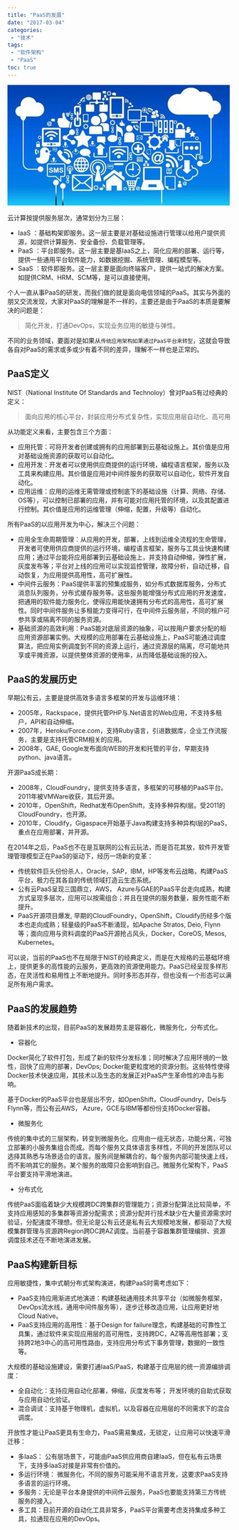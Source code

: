 ```yaml
---
title: "PaaS的发展"
date: "2017-03-04"
categories:
 - "技术"
tags:
 - "软件架构"
 - "PaaS"
toc: true
---
```


![](/images/paas/paas1.jpeg)

云计算按提供服务层次，通常划分为三层：

 - IaaS ：基础构架即服务。这一层主要是对基础设施进行管理以给用户提供资源，如提供计算服务、安全备份、负载管理等。
 - PaaS ：平台即服务。这一层主要是基IaaS之上，简化应用的部署、运行等，提供一些通用平台软件能力，如数据挖掘、系统管理、编程模型等。
 - SaaS ：软件即服务。这一层主要是面向终端客户，提供一站式的解决方案。 如提供CRM、HRM、SCM等，是可以直接使用。

个人一直从事PaaS的研发，而我们做的就是面向电信领域的PaaS。其实与外面的朋又交流发现，大家对PaaS的理解是不一样的，主要还是由于PaaS的本质是要解决的问题是：

> 简化开发，打通DevOps，实现业务应用的敏捷与弹性。

不同的业务领域，要面对是如果从`传统应用架构如果通过PaaS平台来转型`，这就会导致各自对PaaS的需求或多或少有着不同的差异，理解不一样也是正常的。

<!--more-->

## PaaS定义


NIST（National Institute Of Standards and Technoloy）曾对PaaS有过经典的定义：

> 面向应用的核心平台，封装应用分布式复杂性，实现应用层自动化、高可用

从功能定义来看，主要包含三个方面：

 - 应用托管：可将开发者创建或拥有的应用部署到云基础设施上。其价值是应用对基础设施资源的获取可以自动化。
 - 应用开发：开发者可以使用供应商提供的运行环境，编程语言框架，服务以及工具来构建应用。其价值是应用对中间件服务的获取可以自动化，软件开发自动化。
 - 应用运维：应用的运维无需管理或控制底下的基础设施（计算、网络、存储、OS等），可以控制已部署的应用，并有可能对应用托管的环境，以及其配置进行控制。其价值是应用的运维管理（伸缩，配置，升级等）自动化。

所有PaaS的以应用开发为中心，解决三个问题：

 - 应用全生命周期管理：从应用的开发，部署，上线到运维全流程的生命管理，开发者可使用供应商提供的运行环境，编程语言框架，服务与工具业快速构建应用；通过平台能将应用部署到云基础设施上，并支持自动伸缩，弹性扩展，灰度发布等；平台对上线的应用可以实现监控管理，故障分析，自动迁移，自动恢复，为应用提供高用性，高可扩展性。
 - 中间件云服务：PaaS提供丰富的预集成服务，如分布式数据库服务，分布式消息队列服务，分布式缓存服务等。这些服务能增强分布式应用的开发速度，把通用的软件能力服务化，使得应用能快速拥有分布式的高用性，高可扩展性。同时中间件服务让多租能力变得可行，在中间件云服务层，不同的租户可参共享或隔离不同的服务资源。
 - 基础资源的高效利用：PaaS能对底层资源的抽象，可以按用户要求分配的相应用资源部署实例。大规模的应用部署在云基础设施上，PaaS可能通过调度算法，把应用实例调度到不同的资源上运行，通过资源层的隔离，尽可能地共享或平摊资源，以提供整体资源的使用率，从而降低基础设施的投入。


## PaaS的发展历史

早期公有云，主要是提供高效多语言多框架的开发与运维环境：

  - 2005年，Rackspace，提供托管PHP与.Net语言的Web应用，不支持多租户，API和自动伸缩。
  - 2007年，Heroku/Force.com，支持Ruby语言，引进数据库，企业工作流服务，主要是支持托管CRM相关的应用。
  - 2008年，GAE, Google发布面向WEB的开发和托管的平台，早期支持python、java语言。

开源PaaS成长期：

  - 2008年，CloudFoundry，提供支持多语言，多框架的可移植的PaaS平台。2011年被VMWare收获，其后开源。
  - 2010年，OpenShift，Redhat发布OpenShift，支持多种异构I层。受2011的CloudFoundry，也开源。
  - 2010年，Cloudify，Gigaspace开始基于Java构建支持多种异构I层的PaaS，重点在应用部署，并开源。

在2014年之后，PaaS也不在是互联网的公有云玩法，而是百花其放，软件开发管理管理模型正在PaaS的驱动下，经历一场新的变革：

 - 传统软件巨头份份杀人，Oracle，SAP，IBM，HP等发布云战略，构建PaaS平台，极力在其各自的传统领域打造云生态系统。
 - 公有云PaaS呈现三国鼎立，AWS， Azure与GAE的PaaS平台走向成熟，构建方式呈现多层次，应用可以按需组合；并且在提供的服务数量，服务性能不断提升。
 - PaaS开源项目爆发, 早期的CloudFoundry，OpenShift，Cloudify历经多个版本也走向成熟；轻量级的PaaS不断涌现，如Apache Stratos, Deio, Flynn等；面向应用与资料调度的PaaS开源抢占风头，Docker，CoreOS, Mesos, Kubernetes。

 可以说，当前的PaaS也不在局限于NIST的经典定义，而是在大规格的云基础环境上，提供更多的高性能的云服务，更高效的资源使用能力。PaaS已经呈现多样形态，在灵活性和易用性上不断地提升。同时多形态并存，但也没有一个形态可以满足所有用户需求。


## PaaS的发展趋势

随着新技术的出现，目前PaaS的发展趋势主是容器化，微服务化，分布式化。

 -  容器化

Docker简化了软件打包，形成了新的软件分发标准；同时解决了应用环境的一致性，回快了应用的部署，DevOps; Docker能更粒度地的资源分割。这些特性使得Docker技术快速应用，其技术以及生态的发展正对PaaS产生革命性的冲击与影响。

基于Docker的PaaS平台也是层出不穷，如OpenShift，CloudFoundry，Deis与Flynn等，而公有云AWS， Azure，GCE与IBM等都份份支持Docker容器。

 - 微服务化

传统的集中式的三层架构，转变到微服务化。应用由一组无状态，功能分离，可独立部署的小服务集组合而成。而每个服务又具体语言多样性，不同的开发团队可以选择其熟悉与场景适合的语言。服务间是解耦合的，每个服务内部可能快速上线，而不影响其它的服务。某个服务的故障只会影响到自己。微服务化架构下，PaaS平台要支持平滑地演进。


 - 分布式化

传统PaaS面临着缺少大规模跨DC跨集群的管理能力；资源分配算法比较简单，不支持应用感知的多集群等资源分配需求；资源分配并行技术缺少在大量资源需求时验证，分配速度不理想。但无论是公有云还是私有云大规模地发展，都驱动了大规模集群管理与资源跨Region跨DC跨AZ调度。当前基于容器集群管理编排、资源调度技术还在不断地演进发展。


## PaaS构建新目标

应用敏捷性，集中式朝分布式架构演进，构建PaaS时需考虑如下：

 - PaaS支持应用渐进式地演进：构建基础通用技术共享平台（如微服务框架，DevOps流水线，通用中间件服务等），逐步迁移改造应用，让应用更好地Cloud Native。
 - PaaS支持应用的高用性：基于Design for failure理念，构建基础的可靠性工具集，通过软件来实现应用层的高可用性，支持跨DC，AZ等高用性部署；支持跨2地3中心的高可用性路由，支持应用分布式下事务管理，数据的一致性等。


大规模的基础设施建设，需要打通IaaS/PaaS，构建基于应用层的统一资源编排调度：

 - 全自动化：支持应用自动化部署，伸缩，灰度发布等； 开发环境的自助式获取与应用自动化验证。
 - 混合调试：支持基于物理机，虚拟机，以及容器在应用层的不同需求下的混合调度。


开放性才能让PaaS更具有生命力，PaaS需易集成，无锁定，让应用可以快速平滑迁移：

 - 多IaaS： 公有层场景下，可能由PaaS供应用商自建IaaS，但在私有云场景下，支持多IaaS对接是非常有价值的。
 - 多运行环境： 微服务化，不同的服务可能采用不语言开发，这要求PaaS支持多语言的运行环境。
 - 多服务：无论是平台本身提供的中间件云服务，PaaS也要能支持第三方传统服务的接入。
 - 多工具：目前开源的自动化工具非常多，PaaS平台需要考虑支持集成多种工具，拉通现在应用的DevOps。


  